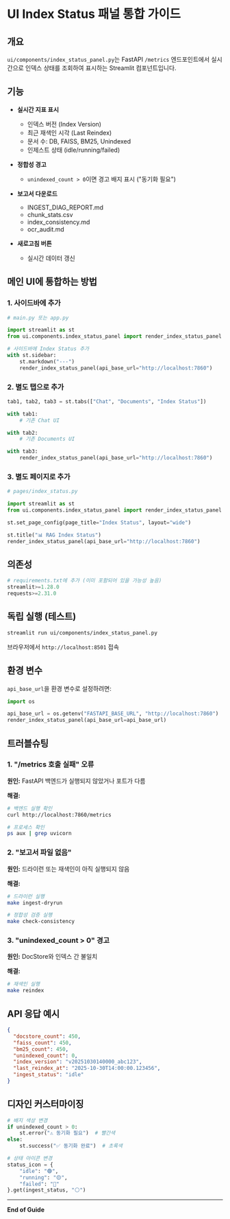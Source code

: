 # UI Index Status 패널 통합 가이드

## 개요

`ui/components/index_status_panel.py`는 FastAPI `/metrics` 엔드포인트에서 실시간으로 인덱스 상태를 조회하여 표시하는 Streamlit 컴포넌트입니다.

## 기능

- **실시간 지표 표시**
  - 인덱스 버전 (Index Version)
  - 최근 재색인 시각 (Last Reindex)
  - 문서 수: DB, FAISS, BM25, Unindexed
  - 인제스트 상태 (idle/running/failed)

- **정합성 경고**
  - `unindexed_count > 0`이면 경고 배지 표시 ("동기화 필요")

- **보고서 다운로드**
  - INGEST_DIAG_REPORT.md
  - chunk_stats.csv
  - index_consistency.md
  - ocr_audit.md

- **새로고침 버튼**
  - 실시간 데이터 갱신

## 메인 UI에 통합하는 방법

### 1. 사이드바에 추가

```python
# main.py 또는 app.py

import streamlit as st
from ui.components.index_status_panel import render_index_status_panel

# 사이드바에 Index Status 추가
with st.sidebar:
    st.markdown("---")
    render_index_status_panel(api_base_url="http://localhost:7860")
```

### 2. 별도 탭으로 추가

```python
tab1, tab2, tab3 = st.tabs(["Chat", "Documents", "Index Status"])

with tab1:
    # 기존 Chat UI

with tab2:
    # 기존 Documents UI

with tab3:
    render_index_status_panel(api_base_url="http://localhost:7860")
```

### 3. 별도 페이지로 추가

```python
# pages/index_status.py

import streamlit as st
from ui.components.index_status_panel import render_index_status_panel

st.set_page_config(page_title="Index Status", layout="wide")

st.title("📊 RAG Index Status")
render_index_status_panel(api_base_url="http://localhost:7860")
```

## 의존성

```python
# requirements.txt에 추가 (이미 포함되어 있을 가능성 높음)
streamlit>=1.28.0
requests>=2.31.0
```

## 독립 실행 (테스트)

```bash
streamlit run ui/components/index_status_panel.py
```

브라우저에서 `http://localhost:8501` 접속

## 환경 변수

`api_base_url`을 환경 변수로 설정하려면:

```python
import os

api_base_url = os.getenv("FASTAPI_BASE_URL", "http://localhost:7860")
render_index_status_panel(api_base_url=api_base_url)
```

## 트러블슈팅

### 1. "/metrics 호출 실패" 오류

**원인:** FastAPI 백엔드가 실행되지 않았거나 포트가 다름

**해결:**
```bash
# 백엔드 실행 확인
curl http://localhost:7860/metrics

# 프로세스 확인
ps aux | grep uvicorn
```

### 2. "보고서 파일 없음"

**원인:** 드라이런 또는 재색인이 아직 실행되지 않음

**해결:**
```bash
# 드라이런 실행
make ingest-dryrun

# 정합성 검증 실행
make check-consistency
```

### 3. "unindexed_count > 0" 경고

**원인:** DocStore와 인덱스 간 불일치

**해결:**
```bash
# 재색인 실행
make reindex
```

## API 응답 예시

```json
{
  "docstore_count": 450,
  "faiss_count": 450,
  "bm25_count": 450,
  "unindexed_count": 0,
  "index_version": "v20251030140000_abc123",
  "last_reindex_at": "2025-10-30T14:00:00.123456",
  "ingest_status": "idle"
}
```

## 디자인 커스터마이징

```python
# 배지 색상 변경
if unindexed_count > 0:
    st.error("⚠️ 동기화 필요")  # 빨간색
else:
    st.success("✅ 동기화 완료")  # 초록색

# 상태 아이콘 변경
status_icon = {
    "idle": "🟢",
    "running": "🟡",
    "failed": "🔴"
}.get(ingest_status, "⚪")
```

---

**End of Guide**
